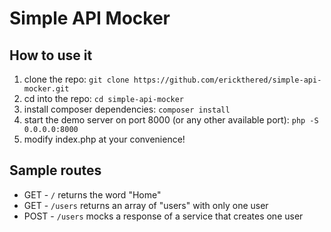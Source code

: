 # Simple API Mocker


## How to use it

1. clone the repo: `git clone https://github.com/erickthered/simple-api-mocker.git`
2. cd into the repo: `cd simple-api-mocker`
3. install composer dependencies: `composer install`
4. start the demo server on port 8000 (or any other available port): `php -S 0.0.0.0:8000`
5. modify index.php at your convenience!

## Sample routes

* GET - `/` returns the word "Home"
* GET - `/users` returns an array of "users" with only one user
* POST - `/users` mocks a response of a service that creates one user
